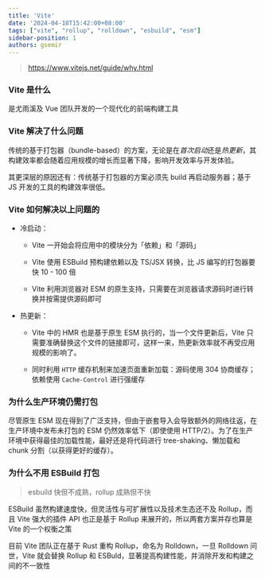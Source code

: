 ```yaml
---
title: 'Vite'
date: '2024-04-18T15:42:00+08:00'
tags: ["vite", "rollup", "rolldown", "esbuild", "esm"]
sidebar-position: 1
authors: gsemir
---
```


> https://www.vitejs.net/guide/why.html

### Vite 是什么

是尤雨溪及 Vue 团队开发的一个现代化的前端构建工具

### Vite 解决了什么问题

传统的基于打包器（bundle-based）的方案，无论是在*首次启动*还是*热更新*，其构建效率都会随着应用规模的增长而显著下降，影响开发效率与开发体验。

其更深层的原因还有：传统基于打包器的方案必须先 build 再启动服务器；基于 JS 开发的工具的构建效率很低。

### Vite 如何解决以上问题的

- 冷启动：

  - Vite 一开始会将应用中的模块分为「依赖」和「源码」

  - Vite 使用 ESBuild 预构建依赖以及 TS/JSX 转换，比 JS 编写的打包器要快 10 - 100 倍

  -  Vite 利用浏览器对 ESM 的原生支持，只需要在浏览器请求源码时进行转换并按需提供源码即可

- 热更新：

  - Vite 中的 HMR 也是基于原生 ESM 执行的，当一个文件更新后，Vite 只需要准确替换这个文件的链接即可，这样一来，热更新效率就不再受应用规模的影响了。

  - 同时利用 `HTTP` 缓存机制来加速页面重新加载：源码使用 304 协商缓存；依赖使用 `Cache-Control` 进行强缓存

### 为什么生产环境仍需打包

尽管原生 ESM 现在得到了广泛支持，但由于嵌套导入会导致额外的网络往返，在生产环境中发布未打包的 ESM 仍然效率低下（即使使用 HTTP/2）。为了在生产环境中获得最佳的加载性能，最好还是将代码进行 tree-shaking、懒加载和 chunk 分割（以获得更好的缓存）。

### 为什么不用 ESBuild 打包

> esbuild 快但不成熟，rollup 成熟但不快

ESBuild 虽然构建速度快，但灵活性与可扩展性以及技术生态还不及 Rollup，而且 Vite 强大的插件 API 也正是基于 Rollup 来展开的，所以两套方案并存也算是 Vite 的一个权衡之策

目前 Vite 团队正在基于 Rust 重构 Rollup，命名为 Rolldown，一旦 Rolldown 问世，Vite 就会替换 Rollup 和 ESBuld，显著提高构建性能，并消除开发和构建之间的不一致性

